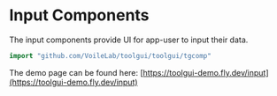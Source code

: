 # Input Components

The input components provide UI for app-user to input their data.

```go
import "github.com/VoileLab/toolgui/toolgui/tgcomp"
```

The demo page can be found here:
[https://toolgui-demo.fly.dev/input](https://toolgui-demo.fly.dev/input)

